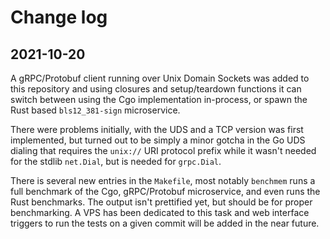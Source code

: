 # Change log

## 2021-10-20

A gRPC/Protobuf client running over Unix Domain Sockets was added to this repository and using closures and
setup/teardown functions it can switch between using the Cgo implementation in-process, or spawn the Rust
based `bls12_381-sign` microservice.

There were problems initially, with the UDS and a TCP version was first implemented, but turned out to be simply a minor
gotcha in the Go UDS dialing that requires the `unix://` URI protocol prefix while it wasn't needed for the
stdlib `net.Dial`, but is needed for `grpc.Dial`.

There is several new entries in the `Makefile`, most notably `benchmem` runs a full benchmark of the Cgo, gRPC/Protobuf
microservice, and even runs the Rust benchmarks. The output isn't prettified yet, but should be for proper benchmarking.
A VPS has been dedicated to this task and web interface triggers to run the tests on a given commit will be added in the
near future.
